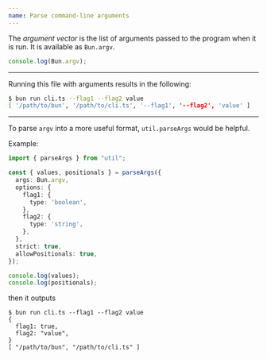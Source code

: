 ```yaml
---
name: Parse command-line arguments
---
```


The _argument vector_ is the list of arguments passed to the program when it is run. It is available as `Bun.argv`.

```ts#cli.ts
console.log(Bun.argv);
```

---

Running this file with arguments results in the following:

```sh
$ bun run cli.ts --flag1 --flag2 value
[ '/path/to/bun', '/path/to/cli.ts', '--flag1', '--flag2', 'value' ]
```

---

To parse `argv` into a more useful format, `util.parseArgs` would be helpful.

Example:

```ts#cli.ts
import { parseArgs } from "util";

const { values, positionals } = parseArgs({
  args: Bun.argv,
  options: {
    flag1: {
      type: 'boolean',
    },
    flag2: {
      type: 'string',
    },
  },
  strict: true,
  allowPositionals: true,
});

console.log(values);
console.log(positionals);
```

then it outputs

```
$ bun run cli.ts --flag1 --flag2 value
{
  flag1: true,
  flag2: "value",
}
[ "/path/to/bun", "/path/to/cli.ts" ]
```
